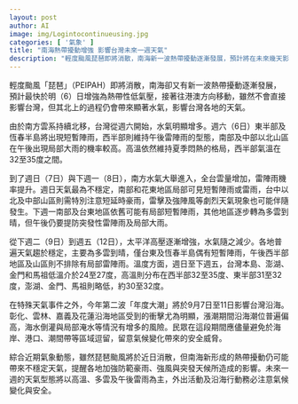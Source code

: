 ```yaml
---
layout: post
author: AI
image: img/Logintocontinueusing.jpg
categories: [ '氣象' ]
title: "南海熱帶擾動增強 影響台灣未來一週天氣"
description: "輕度颱風琵琶即將消散，南海新一波熱帶擾動逐漸發展，預計將在未來幾天影響台灣天氣。週末起全台水氣明顯增多，各地高溫悶熱、午后易短暫大雨。週日及下週一南方水氣導致天氣不穩，雷陣雨與局部豪雨增多，需慎防雷擊與強陣風。下週二後太平洋高壓增強，天氣轉趨多雲到晴，午後西半部及山區仍有局部雷雨。9月7日至11日年度大潮影響台灣沿海，彰化、雲林、嘉義及花蓮沿海易有海水倒灌及淹水現象，沿海活動需提高警覺。未來一週高溫酷熱，氣候多變，外出活動與沿海行動請隨時留意最新天氣資訊。"
---
```

輕度颱風「琵琶」（PEIPAH）即將消散，南海卻又有新一波熱帶擾動逐漸發展，預計最快於明（6）日增強為熱帶性低氣壓，接著往港澳方向移動，雖然不會直接影響台灣，但其北上的過程仍會帶來顯著水氣，影響台灣各地的天氣。

由於南方雲系持續北移，台灣從週六開始，水氣明顯增多。週六（6日）東半部及恆春半島將出現短暫陣雨，西半部則維持午後雷陣雨的型態，南部及中部以北山區在午後出現局部大雨的機率較高。高溫依然維持夏季悶熱的格局，西半部氣溫在32至35度之間。

到了週日（7日）與下週一（8日），南方水氣大舉進入，全台雲量增加，雷陣雨機率提升。週日天氣最為不穩定，南部和花東地區局部可見短暫陣雨或雷雨，台中以北及中部山區則需特別注意短延時豪雨，雷擊及強陣風等劇烈天氣現象也可能伴隨發生。下週一南部及台東地區依舊可能有局部短暫陣雨，其他地區逐步轉為多雲到晴，但午後仍要提防突發性雷陣雨及局部大雨。

從下週二（9日）到週五（12日），太平洋高壓逐漸增強，水氣隨之減少。各地普遍天氣趨於穩定，主要為多雲到晴，僅台東及恆春半島偶有短暫陣雨，午後西半部地區及山區則不排除有局部雷陣雨。溫度方面，週日至下週五，台灣本島、澎湖、金門和馬祖低溫介於24至27度，高溫則分布在西半部32至35度、東半部31至32度，澎湖、金門、馬祖則略低，約30至32度。

在特殊天氣事件之外，今年第二波「年度大潮」將於9月7日至11日影響台灣沿海。彰化、雲林、嘉義及花蓮沿海地區受到的衝擊尤為明顯，漲潮期間沿海潮位普遍偏高，海水倒灌與局部淹水等情況有增多的風險。民眾在這段期間應儘量避免於海岸、港口、潮間帶等區域逗留，留意氣候變化帶來的安全威脅。

綜合近期氣象動態，雖然琵琶颱風將於近日消散，但南海新形成的熱帶擾動仍可能帶來不穩定天氣，提醒各地加強防範豪雨、強風與突發天候所造成的影響。未來一週的天氣型態將以高溫、多雲及午後雷雨為主，外出活動及沿海行動務必注意氣候變化與安全。